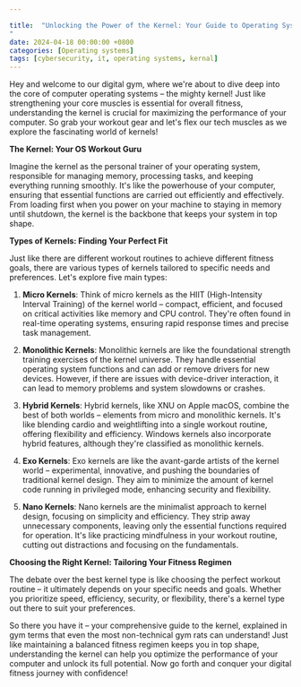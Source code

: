 ```yaml
---

title:  "Unlocking the Power of the Kernel: Your Guide to Operating System Fitness
"
date: 2024-04-18 00:00:00 +0800 
categories: [Operating systems] 
tags: [cybersecurity, it, operating systems, kernal] 
---
```


Hey and welcome to our digital gym, where we're about to dive deep into the core of computer operating systems – the mighty kernel! Just like strengthening your core muscles is essential for overall fitness, understanding the kernel is crucial for maximizing the performance of your computer. So grab your workout gear and let's flex our tech muscles as we explore the fascinating world of kernels!

**The Kernel: Your OS Workout Guru**

Imagine the kernel as the personal trainer of your operating system, responsible for managing memory, processing tasks, and keeping everything running smoothly. It's like the powerhouse of your computer, ensuring that essential functions are carried out efficiently and effectively. From loading first when you power on your machine to staying in memory until shutdown, the kernel is the backbone that keeps your system in top shape.

**Types of Kernels: Finding Your Perfect Fit**

Just like there are different workout routines to achieve different fitness goals, there are various types of kernels tailored to specific needs and preferences. Let's explore five main types:

1. **Micro Kernels**: Think of micro kernels as the HIIT (High-Intensity Interval Training) of the kernel world – compact, efficient, and focused on critical activities like memory and CPU control. They're often found in real-time operating systems, ensuring rapid response times and precise task management.

2. **Monolithic Kernels**: Monolithic kernels are like the foundational strength training exercises of the kernel universe. They handle essential operating system functions and can add or remove drivers for new devices. However, if there are issues with device-driver interaction, it can lead to memory problems and system slowdowns or crashes.

3. **Hybrid Kernels**: Hybrid kernels, like XNU on Apple macOS, combine the best of both worlds – elements from micro and monolithic kernels. It's like blending cardio and weightlifting into a single workout routine, offering flexibility and efficiency. Windows kernels also incorporate hybrid features, although they're classified as monolithic kernels.

4. **Exo Kernels**: Exo kernels are like the avant-garde artists of the kernel world – experimental, innovative, and pushing the boundaries of traditional kernel design. They aim to minimize the amount of kernel code running in privileged mode, enhancing security and flexibility.

5. **Nano Kernels**: Nano kernels are the minimalist approach to kernel design, focusing on simplicity and efficiency. They strip away unnecessary components, leaving only the essential functions required for operation. It's like practicing mindfulness in your workout routine, cutting out distractions and focusing on the fundamentals.

**Choosing the Right Kernel: Tailoring Your Fitness Regimen**

The debate over the best kernel type is like choosing the perfect workout routine – it ultimately depends on your specific needs and goals. Whether you prioritize speed, efficiency, security, or flexibility, there's a kernel type out there to suit your preferences.

So there you have it – your comprehensive guide to the kernel, explained in gym terms that even the most non-technical gym rats can understand! Just like maintaining a balanced fitness regimen keeps you in top shape, understanding the kernel can help you optimize the performance of your computer and unlock its full potential. Now go forth and conquer your digital fitness journey with confidence!

